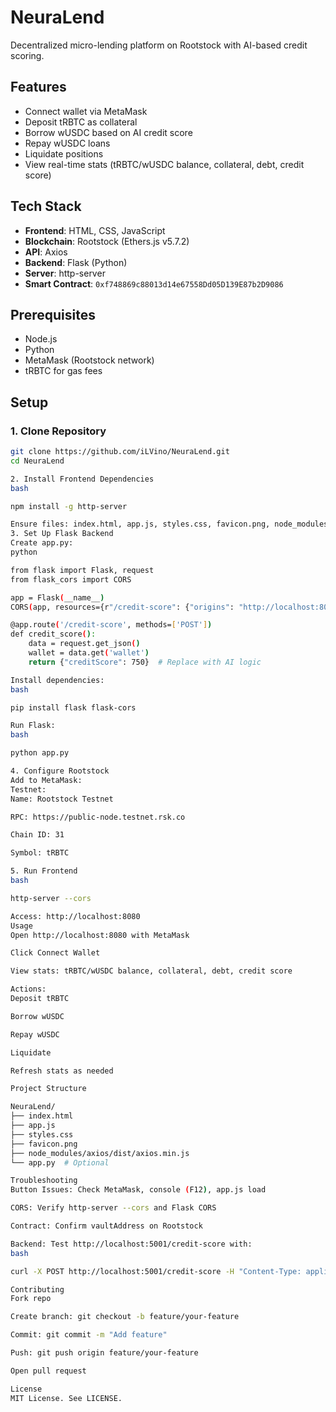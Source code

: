 # NeuraLend

Decentralized micro-lending platform on Rootstock with AI-based credit scoring.

## Features
- Connect wallet via MetaMask
- Deposit tRBTC as collateral
- Borrow wUSDC based on AI credit score
- Repay wUSDC loans
- Liquidate positions
- View real-time stats (tRBTC/wUSDC balance, collateral, debt, credit score)

## Tech Stack
- **Frontend**: HTML, CSS, JavaScript
- **Blockchain**: Rootstock (Ethers.js v5.7.2)
- **API**: Axios
- **Backend**: Flask (Python)
- **Server**: http-server
- **Smart Contract**: `0xf748869c88013d14e67558Dd05D139E87b2D9086`

## Prerequisites
- Node.js
- Python
- MetaMask (Rootstock network)
- tRBTC for gas fees

## Setup

### 1. Clone Repository
```bash
git clone https://github.com/iLVino/NeuraLend.git
cd NeuraLend

2. Install Frontend Dependencies
bash

npm install -g http-server

Ensure files: index.html, app.js, styles.css, favicon.png, node_modules/axios/dist/axios.min.js
3. Set Up Flask Backend
Create app.py:
python

from flask import Flask, request
from flask_cors import CORS

app = Flask(__name__)
CORS(app, resources={r"/credit-score": {"origins": "http://localhost:8080"}})

@app.route('/credit-score', methods=['POST'])
def credit_score():
    data = request.get_json()
    wallet = data.get('wallet')
    return {"creditScore": 750}  # Replace with AI logic

Install dependencies:
bash

pip install flask flask-cors

Run Flask:
bash

python app.py

4. Configure Rootstock
Add to MetaMask:
Testnet:
Name: Rootstock Testnet

RPC: https://public-node.testnet.rsk.co

Chain ID: 31

Symbol: tRBTC

5. Run Frontend
bash

http-server --cors

Access: http://localhost:8080
Usage
Open http://localhost:8080 with MetaMask

Click Connect Wallet

View stats: tRBTC/wUSDC balance, collateral, debt, credit score

Actions:
Deposit tRBTC

Borrow wUSDC

Repay wUSDC

Liquidate

Refresh stats as needed

Project Structure

NeuraLend/
├── index.html
├── app.js
├── styles.css
├── favicon.png
├── node_modules/axios/dist/axios.min.js
└── app.py  # Optional

Troubleshooting
Button Issues: Check MetaMask, console (F12), app.js load

CORS: Verify http-server --cors and Flask CORS

Contract: Confirm vaultAddress on Rootstock

Backend: Test http://localhost:5001/credit-score with:
bash

curl -X POST http://localhost:5001/credit-score -H "Content-Type: application/json" -d '{"wallet": "0x..."}'

Contributing
Fork repo

Create branch: git checkout -b feature/your-feature

Commit: git commit -m "Add feature"

Push: git push origin feature/your-feature

Open pull request

License
MIT License. See LICENSE.

